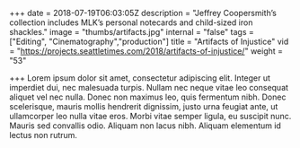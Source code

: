 +++
date = 2018-07-19T06:03:05Z
description = "Jeffrey Coopersmith’s collection includes MLK’s personal notecards and child-sized iron shackles."
image = "thumbs/artifacts.jpg"
internal = "false"
tags = ["Editing", "Cinematography","production"]
title = "Artifacts of Injustice"
vid = "https://projects.seattletimes.com/2018/artifacts-of-injustice/"
weight = "53"

+++
Lorem ipsum dolor sit amet, consectetur adipiscing elit. Integer ut imperdiet dui, nec malesuada turpis. Nullam nec neque vitae leo consequat aliquet vel nec nulla. Donec non maximus leo, quis fermentum nibh. Donec scelerisque, mauris mollis hendrerit dignissim, justo urna feugiat ante, ut ullamcorper leo nulla vitae eros. Morbi vitae semper ligula, eu suscipit nunc. Mauris sed convallis odio. Aliquam non lacus nibh. Aliquam elementum id lectus non rutrum.
